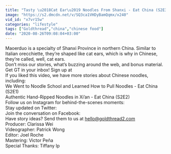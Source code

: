 ```yaml
---
title: "Tasty \u2018Cat Ear\u2019 Noodles From Shanxi - Eat China (S2E3)"
image: "https://s2.dmcdn.net/v/SQ3ca1VHDyBamQqmx/x240"
vid_id: "x7vr15w"
categories: "lifestyle"
tags: ["Goldthread","china","chinese food"]
date: "2020-08-26T09:08:04+03:00"
---
```

Maoerduo is a specialty of Shanxi Province in northern China. Similar to Italian orecchiette, they’re shaped like cat ears, which is why in Chinese, they’re called, well, cat ears.  <br>Don’t miss our stories, what’s buzzing around the web, and bonus material. Get GT in your inbox! Sign up at   <br>If you liked this video, we have more stories about Chinese noodles, including:  <br>We Went to Noodle School and Learned How to Pull Noodles - Eat China (S2E1)  <br>Authentic Hand-Ripped Noodles in Xi’an - Eat China (S2E2)  <br>Follow us on Instagram for behind-the-scenes moments:   <br>Stay updated on Twitter:   <br>Join the conversation on Facebook:   <br>Have story ideas? Send them to us at hello@goldthread2.com  <br>Producer: Clarissa Wei  <br>Videographer: Patrick Wong  <br>Editor: Joel Roche  <br>Mastering: Victor Peña  <br>Special Thanks: Tiffany Ip  <br>

